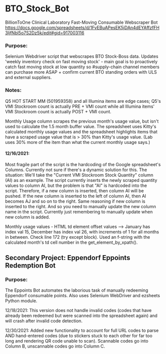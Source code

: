 # BTO_Stock_Bot
BillionToOne Clinical Laboratory Fast-Moving Consumable Webscraper Bot 
https://docs.google.com/spreadsheets/d/1FvEBuAPesEK5jDAn4dEYAffzfFH3ljfNbl5o7S2Dz5k/edit#gid=917003116

### Purpose: 
Selenium Webdriver script that webscrapes BTO Stock-Boss data. Updates 'weekly inventory check on fast moving stock' - main goal is to proactively catch fast moving stock at low quantity so #supply-chain channel members can purchase more ASAP + confirm current BTO standing orders with ULS and external suppliers.

### Notes:
Q5 HOT START MM (501959358) and all Illumina items are edge cases; Q5's VMI Stockroom count is 
actually PRE + VMI count while all Illumina items' VMI Stockroom count is actually POST + VMI count. 

Monthly Usage column scrapes the previous month's usage value, but isn't used to calculate the 1.5 month buffer value. The spreadsheet uses Kitty's calculated monthly usage values and the spreadsheet highlights items that have a scraped usage value that is > 30% than Kitty's usage value. (Lab uses 30% more of the item than what the current monthly usage says.)

#### 12/16/2021:
 Most fragile part of the script is the hardcoding of the Google spreadsheet's Columns. Currently not sure if there's a dynamic solution for this. The situation: We'll take the "Current VMI Stockroom Stock Quantity" column (AI) as an example. The script currently inserts the newly scraped quantity values to column AI, but the problem is that "AI" is hardcoded into the script. Therefore, if a new column is inserted, then column AI will be pushed. If the new column is inserted to the left of column AI, then AI becomes AJ and so on to the right. Same reasoning if new column is inserted to the right. And so you need to manually update the new column name in the script. Currently just remembering to manually update when new column is added.  

 Monthly usage values - HTML td element offset values --> January has index val 15, December has index val 26, with increments of 1 for all months in between. Check line 172 (try except block).
 Used an f-string with the calculated month's td cell number in the get_element_by_xpath(). 

## Secondary Project: Eppendorf Eppoints Redemption Bot 
### Purpose: 
The Eppoints Bot automates the laborious task of manually redeeming Eppendorf consumable points. Also uses Selenium WebDriver and ezsheets Python module. 

12/18/2021: This version does not handle invalid codes (codes that have already been redeemed but were scanned into the spreadsheet again) and will crash after invalid code detection. 

12/30/2021: Added new functionality to account for full URL codes to parse AND hand-entered codes (due to stickers stuck to each other for far too long and rendering QR code unable to scan). Scannable codes go into Column B, unscannable codes
go into Column C. 
